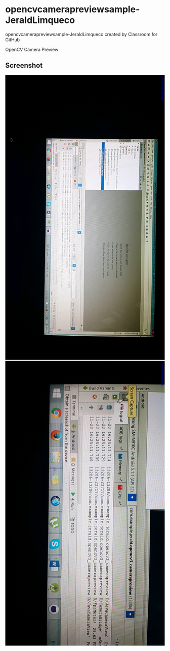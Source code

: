 # opencvcamerapreviewsample-JeraldLimqueco
opencvcamerapreviewsample-JeraldLimqueco created by Classroom for GitHub


OpenCV Camera Preview

Screenshot
------------
![alt tag](https://github.com/DeLaSalleUniversity-Manila/opencvcamerapreviewsample-JeraldLimqueco/blob/master/device-2015-11-28-162650.png)
![alt tag](https://github.com/DeLaSalleUniversity-Manila/opencvcamerapreviewsample-JeraldLimqueco/blob/master/device-2015-11-28-162731.png)
